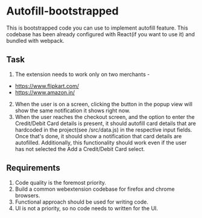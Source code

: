# Autofill-bootstrapped

This is bootstrapped code you can use to implement autofill feature. This codebase has been already configured with React(if you want to use it) and bundled with webpack.

## Task
1. The extension needs to work only on two merchants -
  - https://www.flipkart.com/
  - https://www.amazon.in/

2. When the user is on a screen, clicking the button in the popup view will show the same notification it shows right now.
3. When the user reaches the checkout screen, and the option to enter the Credit/Debit Card details is present, it should autofill card details that are hardcoded in the project(see /src/data.js) in the respective input fields. Once that's done, it should show a notification that card details are autofilled. Additionally, this functionality should work even if the user has not selected the Add a Credit/Debit Card select.

## Requirements
1. Code quality is the foremost priority.
2. Build a common webextension codebase for firefox and chrome browsers.
3. Functional approach should be used for writing code.
4. UI is not a priority, so no code needs to written for the UI.
